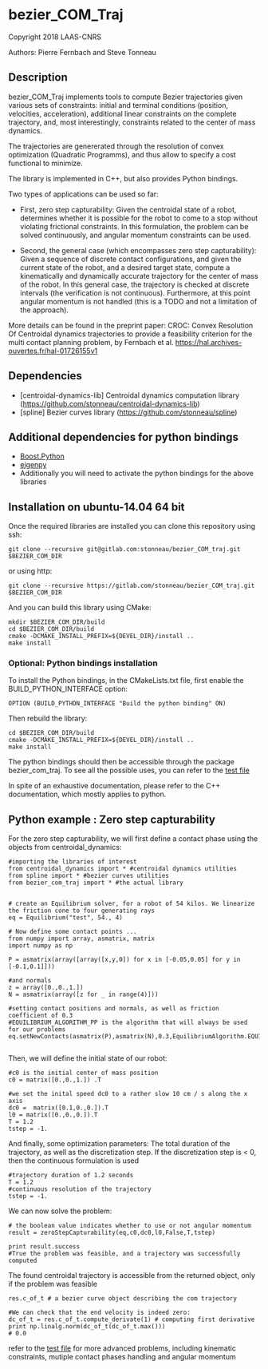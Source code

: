 #  bezier_COM_Traj

Copyright 2018 LAAS-CNRS

Authors: Pierre Fernbach and Steve Tonneau

## Description
bezier_COM_Traj implements tools to compute Bezier trajectories given various sets of constraints: initial and terminal conditions (position, velocities, acceleration), additional linear constraints on the complete trajectory, and, most interestingly, constraints related to the center of mass dynamics.

The trajectories are genererated through the resolution of convex optimization (Quadratic Programms), and thus allow to specify a cost functional to minimize.

The library is implemented in C++, but also provides Python bindings.

Two types of applications can be used so far: 
- First, zero step capturability: Given the centroidal state of a robot, determines whether it is possible for the robot to come to a stop without violating frictional constraints. In this formulation, the problem can be solved continuously, and angular momentum constraints can be used.

- Second, the general case (which encompasses zero step capturability):
Given a sequence of discrete contact configurations, and given the current state of the robot, and a desired target state, compute a kinematically and dynamically accurate trajectory for the center of mass of the robot. In this general case, the trajectory is checked at discrete intervals (the verification is not continuous). Furthermore, at this point angular momentum is not handled (this is a TODO and not a limitation of the approach).

More details can be found in the preprint paper:
CROC: Convex Resolution Of Centroidal dynamics trajectories to provide a feasibility criterion for the multi contact planning problem, by Fernbach et al.
https://hal.archives-ouvertes.fr/hal-01726155v1


## Dependencies
* [centroidal-dynamics-lib] Centroidal dynamics computation library (https://github.com/stonneau/centroidal-dynamics-lib)
* [spline] Bezier curves library (https://github.com/stonneau/spline)

## Additional dependencies for python bindings
* [Boost.Python](http://www.boost.org/doc/libs/1_63_0/libs/python/doc/html/index.html)
* [eigenpy](https://github.com/stack-of-tasks/eigenpy)
* Additionally you will need to activate the python bindings for the above libraries

## Installation on ubuntu-14.04 64 bit

Once the required libraries are installed you can clone this repository using ssh:
```
git clone --recursive git@gitlab.com:stonneau/bezier_COM_traj.git $BEZIER_COM_DIR
```
or using http:
```
git clone --recursive https://gitlab.com/stonneau/bezier_COM_traj.git $BEZIER_COM_DIR
```
And you can build this library using CMake:
```
mkdir $BEZIER_COM_DIR/build
cd $BEZIER_COM_DIR/build
cmake -DCMAKE_INSTALL_PREFIX=${DEVEL_DIR}/install ..
make install
```

### Optional: Python bindings installation
To install the Python bindings, in the CMakeLists.txt file, first enable the BUILD_PYTHON_INTERFACE option:
```
OPTION (BUILD_PYTHON_INTERFACE "Build the python binding" ON)
```

Then rebuild the library:
```
cd $BEZIER_COM_DIR/build
cmake -DCMAKE_INSTALL_PREFIX=${DEVEL_DIR}/install ..
make install
```
The python bindings should then be accessible through the package bezier_com_traj.
To see all the possible uses, you can refer to the [test file](https://gitlab.com/stonneau/bezier_COM_traj/blob/master/python/test/binding_tests.py)

In spite of an exhaustive documentation, please refer to the C++ documentation, which mostly applies
to python.

## Python example : Zero step capturability

For the zero step capturability, we will first define a contact phase using the objects from centroidal_dynamics:
```
#importing the libraries of interest
from centroidal_dynamics import * #centroidal dynamics utilities
from spline import * #bezier curves utilities
from bezier_com_traj import * #the actual library


# create an Equilibrium solver, for a robot of 54 kilos. We linearize the friction cone to four generating rays
eq = Equilibrium("test", 54., 4) 

# Now define some contact points ...
from numpy import array, asmatrix, matrix
import numpy as np

P = asmatrix(array([array([x,y,0]) for x in [-0.05,0.05] for y in [-0.1,0.1]]))

#and normals
z = array([0.,0.,1.])
N = asmatrix(array([z for _ in range(4)]))

#setting contact positions and normals, as well as friction coefficient of 0.3 
#EQUILIBRIUM_ALGORITHM_PP is the algorithm that will always be used for our problems
eq.setNewContacts(asmatrix(P),asmatrix(N),0.3,EquilibriumAlgorithm.EQUILIBRIUM_ALGORITHM_PP)


```

Then, we will define the initial state of our robot:
```
#c0 is the initial center of mass position
c0 = matrix([0.,0.,1.]) .T

#we set the inital speed dc0 to a rather slow 10 cm / s along the x axis
dc0 =  matrix([0.1,0.,0.]).T
l0 = matrix([0.,0.,0.]).T 
T = 1.2
tstep = -1.
```

And finally, some optimization parameters:
The total duration of the trajectory, as well as 
the discretization step. If the discretization step is < 0,
then the continuous formulation is used

```
#trajectory duration of 1.2 seconds
T = 1.2
#continuous resolution of the trajectory
tstep = -1.
```

We can now solve the problem:
```
# the boolean value indicates whether to use or not angular momentum
result = zeroStepCapturability(eq,c0,dc0,l0,False,T,tstep)

print result.success
#True the problem was feasible, and a trajectory was successfully computed

```

The found centroidal trajectory is accessible from the returned object, only if the problem
was feasible 
```
res.c_of_t # a bezier curve object describing the com trajectory

#We can check that the end velocity is indeed zero:
dc_of_t = res.c_of_t.compute_derivate(1) # computing first derivative
print np.linalg.norm(dc_of_t(dc_of_t.max()))
# 0.0

```

refer to the [test file](https://gitlab.com/stonneau/bezier_COM_traj/blob/master/python/test/binding_tests.py) for more advanced problems, including kinematic constraints,
mutiple contact phases handling and angular momentum 


